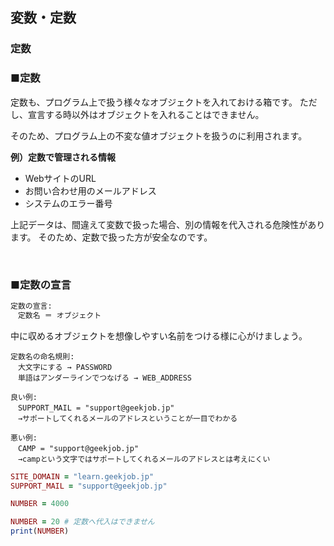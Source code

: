 ## 変数・定数
### 定数

### ■定数

定数も、プログラム上で扱う様々なオブジェクトを入れておける箱です。
ただし、宣言する時以外はオブジェクトを入れることはできません。

そのため、プログラム上の不変な値オブジェクトを扱うのに利用されます。

**例）定数で管理される情報**

- WebサイトのURL
- お問い合わせ用のメールアドレス
- システムのエラー番号

上記データは、間違えて変数で扱った場合、別の情報を代入される危険性があります。
そのため、定数で扱った方が安全なのです。

&nbsp;

### ■定数の宣言

``` Ruby
定数の宣言:
　定数名 ＝ オブジェクト
```

中に収めるオブジェクトを想像しやすい名前をつける様に心がけましょう。

``` Text
定数名の命名規則:
　大文字にする → PASSWORD
　単語はアンダーラインでつなげる → WEB_ADDRESS

良い例:
　SUPPORT_MAIL = "support@geekjob.jp"
　→サポートしてくれるメールのアドレスということが一目でわかる

悪い例:
　CAMP = "support@geekjob.jp"
　→campという文字ではサポートしてくれるメールのアドレスとは考えにくい
```

``` Ruby
SITE_DOMAIN = "learn.geekjob.jp"
SUPPORT_MAIL = "support@geekjob.jp"

NUMBER = 4000

NUMBER = 20 # 定数へ代入はできません
print(NUMBER)
```
